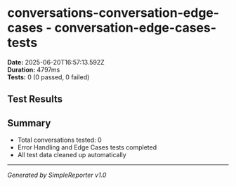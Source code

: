 # conversations-conversation-edge-cases - conversation-edge-cases-tests

**Date:** 2025-06-20T16:57:13.592Z  
**Duration:** 4797ms  
**Tests:** 0 (0 passed, 0 failed)

## Test Results



## Summary

- Total conversations tested: 0
- Error Handling and Edge Cases tests completed
- All test data cleaned up automatically

---
*Generated by SimpleReporter v1.0*
